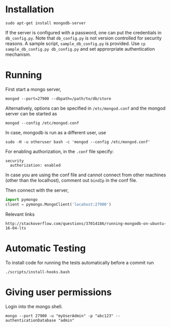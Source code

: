 # Installation


```
sudo apt-get install mongodb-server
```
If the server is configured with a password, one can put the credentials in `db_config.py`. Note that `db_config.py` is
not version controlled for security reasons. A sample script, `sample_db_config.py` is provided.
Use `cp sample_db_config.py db_config.py` and set approrpriate authentication mechanism. 

# Running

First start a mongo server, 
```
mongod --port=27900 --dbpath=/path/to/db/store
```

Alternatively, options can be specified in `/etc/mongod.conf` and the
mongod server can be started as

```
mongod --config /etc/mongod.conf
```

In case, mongodb is run as a different user, use

```
sudo -H -u otheruser bash -c 'mongod --config /etc/mongod.conf' 
```

For enabling authorization, in the `.conf` file specify:
```
security
  authorization: enabled
```

In case you are using the conf file and cannot connect from 
other machines (other than the localhost), comment out `bindIp` in the conf file. 

Then connect with the server,
```python
import pymongo
client = pymongo.MongoClient('locahost:27900')
```

Relevant links
```
http://stackoverflow.com/questions/37014186/running-mongodb-on-ubuntu-16-04-lts
```

# Automatic Testing
To install code for running the tests automatically before a commit run
```
./scripts/install-hooks.bash
```

# Giving user permissions

Login into the mongo shell. 
```
mongo --port 27900 -u "myUserAdmin" -p "abc123" --authenticationDatabase "admin"
```



